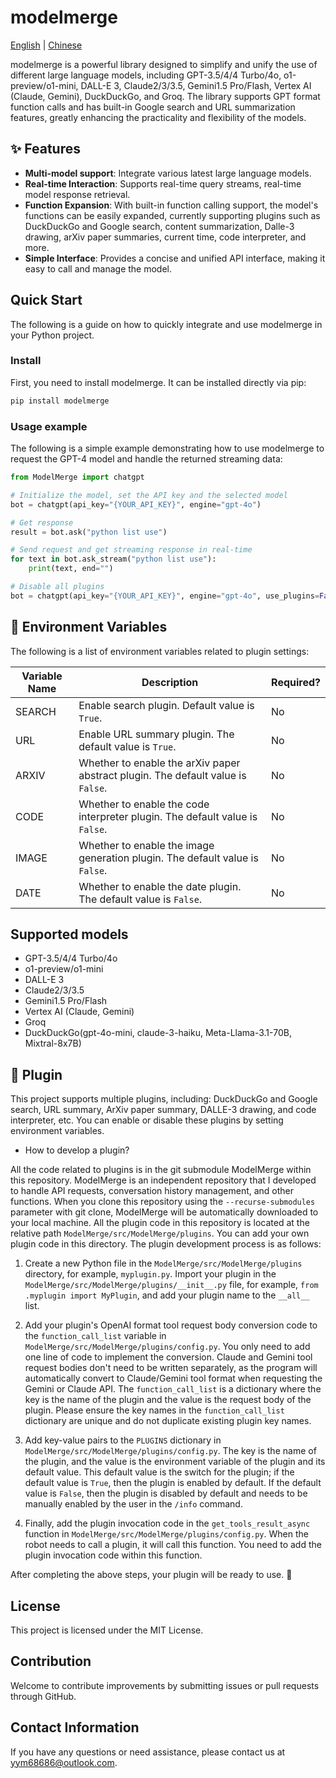# modelmerge

[English](./README.md) | [Chinese](./README_CN.md)

modelmerge is a powerful library designed to simplify and unify the use of different large language models, including GPT-3.5/4/4 Turbo/4o, o1-preview/o1-mini, DALL-E 3, Claude2/3/3.5, Gemini1.5 Pro/Flash, Vertex AI (Claude, Gemini), DuckDuckGo, and Groq. The library supports GPT format function calls and has built-in Google search and URL summarization features, greatly enhancing the practicality and flexibility of the models.

## ✨ Features

- **Multi-model support**: Integrate various latest large language models.
- **Real-time Interaction**: Supports real-time query streams, real-time model response retrieval.
- **Function Expansion**: With built-in function calling support, the model's functions can be easily expanded, currently supporting plugins such as DuckDuckGo and Google search, content summarization, Dalle-3 drawing, arXiv paper summaries, current time, code interpreter, and more.
- **Simple Interface**: Provides a concise and unified API interface, making it easy to call and manage the model.

## Quick Start

The following is a guide on how to quickly integrate and use modelmerge in your Python project.

### Install

First, you need to install modelmerge. It can be installed directly via pip:

```bash
pip install modelmerge
```

### Usage example

The following is a simple example demonstrating how to use modelmerge to request the GPT-4 model and handle the returned streaming data:

```python
from ModelMerge import chatgpt

# Initialize the model, set the API key and the selected model
bot = chatgpt(api_key="{YOUR_API_KEY}", engine="gpt-4o")

# Get response
result = bot.ask("python list use")

# Send request and get streaming response in real-time
for text in bot.ask_stream("python list use"):
    print(text, end="")

# Disable all plugins
bot = chatgpt(api_key="{YOUR_API_KEY}", engine="gpt-4o", use_plugins=False)
```

## 🍃 Environment Variables

The following is a list of environment variables related to plugin settings:

| Variable Name | Description | Required? |
|---------------|-------------|-----------|
| SEARCH | Enable search plugin. Default value is `True`. | No |
| URL | Enable URL summary plugin. The default value is `True`. | No |
| ARXIV | Whether to enable the arXiv paper abstract plugin. The default value is `False`. | No |
| CODE | Whether to enable the code interpreter plugin. The default value is `False`. | No |
| IMAGE | Whether to enable the image generation plugin. The default value is `False`. | No |
| DATE | Whether to enable the date plugin. The default value is `False`. | No |

## Supported models

- GPT-3.5/4/4 Turbo/4o
- o1-preview/o1-mini
- DALL-E 3
- Claude2/3/3.5
- Gemini1.5 Pro/Flash
- Vertex AI (Claude, Gemini)
- Groq
- DuckDuckGo(gpt-4o-mini, claude-3-haiku, Meta-Llama-3.1-70B, Mixtral-8x7B)

## 🧩 Plugin

This project supports multiple plugins, including: DuckDuckGo and Google search, URL summary, ArXiv paper summary, DALLE-3 drawing, and code interpreter, etc. You can enable or disable these plugins by setting environment variables.

- How to develop a plugin?

All the code related to plugins is in the git submodule ModelMerge within this repository. ModelMerge is an independent repository that I developed to handle API requests, conversation history management, and other functions. When you clone this repository using the `--recurse-submodules` parameter with git clone, ModelMerge will be automatically downloaded to your local machine. All the plugin code in this repository is located at the relative path `ModelMerge/src/ModelMerge/plugins`. You can add your own plugin code in this directory. The plugin development process is as follows:

1. Create a new Python file in the `ModelMerge/src/ModelMerge/plugins` directory, for example, `myplugin.py`. Import your plugin in the `ModelMerge/src/ModelMerge/plugins/__init__.py` file, for example, `from .myplugin import MyPlugin`, and add your plugin name to the `__all__` list.

2. Add your plugin's OpenAI format tool request body conversion code to the `function_call_list` variable in `ModelMerge/src/ModelMerge/plugins/config.py`. You only need to add one line of code to implement the conversion. Claude and Gemini tool request bodies don't need to be written separately, as the program will automatically convert to Claude/Gemini tool format when requesting the Gemini or Claude API. The `function_call_list` is a dictionary where the key is the name of the plugin and the value is the request body of the plugin. Please ensure the key names in the `function_call_list` dictionary are unique and do not duplicate existing plugin key names.

3. Add key-value pairs to the `PLUGINS` dictionary in `ModelMerge/src/ModelMerge/plugins/config.py`. The key is the name of the plugin, and the value is the environment variable of the plugin and its default value. This default value is the switch for the plugin; if the default value is `True`, then the plugin is enabled by default. If the default value is `False`, then the plugin is disabled by default and needs to be manually enabled by the user in the `/info` command.

4. Finally, add the plugin invocation code in the `get_tools_result_async` function in `ModelMerge/src/ModelMerge/plugins/config.py`. When the robot needs to call a plugin, it will call this function. You need to add the plugin invocation code within this function.

After completing the above steps, your plugin will be ready to use. 🎉

## License

This project is licensed under the MIT License.

## Contribution

Welcome to contribute improvements by submitting issues or pull requests through GitHub.

## Contact Information

If you have any questions or need assistance, please contact us at [yym68686@outlook.com](mailto:yym68686@outlook.com).